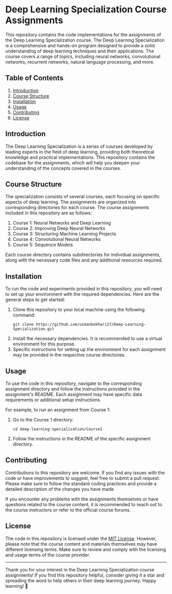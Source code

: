 # Deep Learning Specialization Course Assignments

This repository contains the code implementations for the assignments of the Deep Learning Specialization course. The Deep Learning Specialization is a comprehensive and hands-on program designed to provide a solid understanding of deep learning techniques and their applications. The course covers a range of topics, including neural networks, convolutional networks, recurrent networks, natural language processing, and more.

## Table of Contents

1. [Introduction](#introduction)
2. [Course Structure](#course-structure)
3. [Installation](#installation)
4. [Usage](#usage)
5. [Contributing](#contributing)
6. [License](#license)

## Introduction

The Deep Learning Specialization is a series of courses developed by leading experts in the field of deep learning, providing both theoretical knowledge and practical implementations. This repository contains the codebase for the assignments, which will help you deepen your understanding of the concepts covered in the courses.

## Course Structure

The specialization consists of several courses, each focusing on specific aspects of deep learning. The assignments are organized into corresponding directories for each course. The course assignments included in this repository are as follows:

1. Course 1: Neural Networks and Deep Learning
2. Course 2: Improving Deep Neural Networks
3. Course 3: Structuring Machine Learning Projects
4. Course 4: Convolutional Neural Networks
5. Course 5: Sequence Models

Each course directory contains subdirectories for individual assignments, along with the necessary code files and any additional resources required.

## Installation

To run the code and experiments provided in this repository, you will need to set up your environment with the required dependencies. Here are the general steps to get started:

1. Clone this repository to your local machine using the following command:
   ```
   git clone https://github.com/usmanbokhari27/Deep-Learning-Specialization.git
   ```
2. Install the necessary dependencies. It is recommended to use a virtual environment for this purpose.
3. Specific instructions for setting up the environment for each assignment may be provided in the respective course directories.

## Usage

To use the code in this repository, navigate to the corresponding assignment directory and follow the instructions provided in the assignment's README. Each assignment may have specific data requirements or additional setup instructions.

For example, to run an assignment from Course 1:

1. Go to the Course 1 directory:
   ```
   cd deep-learning-specialization/Course1
   ```
2. Follow the instructions in the README of the specific assignment directory.

## Contributing

Contributions to this repository are welcome. If you find any issues with the code or have improvements to suggest, feel free to submit a pull request. Please make sure to follow the standard coding practices and provide a detailed description of the changes you have made.

If you encounter any problems with the assignments themselves or have questions related to the course content, it is recommended to reach out to the course instructors or refer to the official course forums.

## License

The code in this repository is licensed under the [MIT License](LICENSE). However, please note that the course content and materials themselves may have different licensing terms. Make sure to review and comply with the licensing and usage terms of the course provider.

---

Thank you for your interest in the Deep Learning Specialization course assignments! If you find this repository helpful, consider giving it a star and spreading the word to help others in their deep learning journey. Happy learning! 🚀
